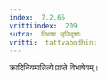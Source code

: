 ```yaml
---
index:  7.2.65
vrittiindex:  209
sutra:  विभाषा सृजिदृशोः
vritti:  tattvabodhini 
---
```


क्रादिनियमान्नित्ये प्राप्ते विभाषेयम्। 

